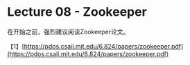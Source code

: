 # Lecture 08 - Zookeeper


在开始之前，强烈建议阅读Zookeeper论文。

【1】[https://pdos.csail.mit.edu/6.824/papers/zookeeper.pdf](https://pdos.csail.mit.edu/6.824/papers/zookeeper.pdf)

